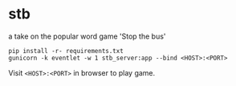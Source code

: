 # stb
a take on the popular word game 'Stop the bus'

```
pip install -r- requirements.txt
gunicorn -k eventlet -w 1 stb_server:app --bind <HOST>:<PORT>
```

Visit `<HOST>:<PORT>` in browser to play game.
